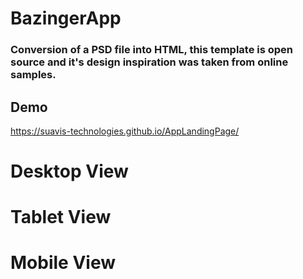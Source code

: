 # BazingerApp

###  Conversion of a PSD file into HTML, this template is open source and it's design inspiration was taken from online samples.

## Demo
https://suavis-technologies.github.io/AppLandingPage/

# Desktop View


# Tablet View


# Mobile View

